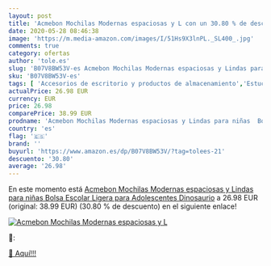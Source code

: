 ```yaml
---
layout: post
title: 'Acmebon Mochilas Modernas espaciosas y L con un 30.80 % de descuento'
date: 2020-05-28 08:46:38
image: 'https://m.media-amazon.com/images/I/51Hs9X3lnPL._SL400_.jpg'
comments: true
category: ofertas
author: 'tole.es'
slug: 'B07V8BW53V-es Acmebon Mochilas Modernas espaciosas y Lindas para niñas...'
sku: 'B07V8BW53V-es'
tags: [ 'Accesorios de escritorio y productos de almacenamiento','Estuches escolares','Herramientas de mano para jardinería','Jardinería','Jardín','Material de oficina','Materiales, organizadores y dispensadores de escritorio','Oficina y papelería','Tijeras de podar para jardinería','escolar', ]
actualPrice: 26.98 EUR
currency: EUR
price: 26.98
comparePrice: 38.99 EUR
prodname: 'Acmebon Mochilas Modernas espaciosas y Lindas para niñas  Bolsa Escolar Ligera para Adolescentes Dinosaurio'
country: 'es'
flag: '🇪🇸'
brand: ''
buyurl: 'https://www.amazon.es/dp/B07V8BW53V/?tag=tolees-21'
descuento: '30.80'
average: '26.98'
---
```


En este momento está [Acmebon Mochilas Modernas espaciosas y Lindas para niñas  Bolsa Escolar Ligera para Adolescentes Dinosaurio](https://www.amazon.es/dp/B07V8BW53V/?tag=tolees-21) a 26.98 EUR (original: 38.99 EUR) (30.80 %  de descuento) en el siguiente enlace!

[![Acmebon Mochilas Modernas espaciosas y L](https://m.media-amazon.com/images/I/51Hs9X3lnPL._SL400_.jpg)](https://www.amazon.es/dp/B07V8BW53V/?tag=tolees-21)

🔎:


[🛒 Aquí!!!](https://www.amazon.es/dp/B07V8BW53V/?tag=tolees-21)

